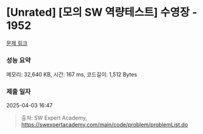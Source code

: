 # [Unrated] [모의 SW 역량테스트] 수영장 - 1952 

[문제 링크](https://swexpertacademy.com/main/code/problem/problemDetail.do?contestProbId=AV5PpFQaAQMDFAUq) 

### 성능 요약

메모리: 32,640 KB, 시간: 167 ms, 코드길이: 1,512 Bytes

### 제출 일자

2025-04-03 16:47



> 출처: SW Expert Academy, https://swexpertacademy.com/main/code/problem/problemList.do